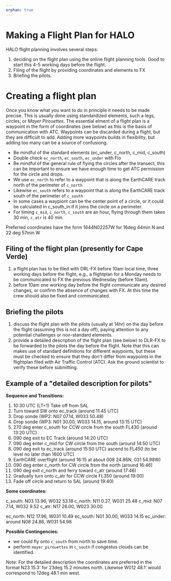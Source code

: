 ```yaml
---
orphan: true
---
```


# Making a Flight Plan for HALO

HALO flight planning involves several steps:

1. deciding on the flight plan using the online flight planning tools.  Good to start this 4-5 working days before the flight.
2. Filing of the flight by providing coordinates and elements to FX
3. Briefing the pilots.

# Creating a flight plan

Once you know what you want to do in principle it needs to be made precise.  This is usually done using standardized elements, such a legs, circles, or *Mayer Pirouettes*.  The essential elment of a flight plan is a waypoint in the form of coordinates (see below) as this is the basis of communication with ATC.  Waypoints can be discarded during a flight, but they are difficult to add.  Adding more waypoints builds in flexibility, but adding too many can be a source of confusiong.

  - Be mindful of the standard elements (ec_under, c_north, c_mid, c_south)
  - Double check `ec_north`, `ec_south`, `ec_under` with Flo
  - Be mindful of the general rule of flying the circles after the transect, this can be important to ensure we have enough time to get ATC permission for the circle and drops.
  - We use `ec_north` to refer to a waypoint that is along the EarthCARE track north of the perimeter of `c_north` 
  - Likewise `ec_south` refers to a waypoint that is along the EarthCARE track south of the perimeter of `c_south`
  - In some cases a waypiont can be the center point of a circle, or it could be calculated in c_south_in if it joins the circle on a perimeter.
  - For timing `c_mid`, `c_north`, `c_south` are an hour, flying through them takes 30 min, `c_atr` is 40 min.

Preferred coordinates have the form 1644N02257W  for 16deg 44min N and 22 deg 57min W

## Filing of the flight plan (presently for Cape Verde)

1. a flight plan has to be filed with DRL-FX before 10am local time, three working days before the flight, e.g., a flightplan for a Monday needs to be communicated to FX the previous Wednesday (before 10am).
2. before 10am one working day before the flight communicate any desired changes, or confirm the absence of changes with FX.  At this time the crew should also be fixed and communicated.

## Briefing the pilots
1. discuss the flight plan with the pilots (usually at 14hr) on the day before the flight (assuming this is not a day off), paying attention to any potential challenges or non-standard elements.
2. provide a detailed description of the flight plan (see below) to DLR-FX to be forwarded to the pilots the day before the flight. Note that this can makes use of standard definitions for different waypoints, but these must be checked to ensure that they don't differ from waypoints in the flightplan filed with Air Traffic Control (ATC). Ask the ground scientist to verify these before submitting.

## Example of a "detailed description for pilots"

**Sequence and Transitions:**
1. 10:30 UTC (LT+1) Take off from SAL
2. Turn toward SW onto ec_track (around 11:45 UTC)
3. Drop sonde (WP2: N07 07.14, W033 50.48)
4. Drop sonde (WP3: N01 30.00, W033 14.15, around 13:15 UTC)
5. 270 deg enter c_south for CCW circle from the south FL430 (around 13:20 UTC)
6. 090 deg exit to EC Track (around 14:20 UTC)
7. 090 deg enter c_mid for CW circle from the south (around 14:50 UTC)
8. 090 deg exit to ec_track (around 15:50 UTC) ascend to FL450 (to be level no later than 1600 UTC)
9. EarthCARE overflight (around 16:15 at about 008 24.86N, 031 54.98W)
10. 090 deg enter c_north for CW circle from the north (around 16:46)
11. 090 deg exit c_north and ferry toward c_atr (around 17:46)
12. Gradually turn onto c_atr for CCW circle FL350 (around 19:00)
13. Fade off circle and return to SAL (around 19:40)

**Some coordinates:**

c_south: N03 13.96, W032 53.18
c_north: N11  0.27, W031 25.48
c_mid:   N07  7.14, W032  9.52
c_atr:   N17 26.00, W023 30.00

ec_north: N12 17.96, W031 10.49
ec_south: N01 30.00, W033 14.15
ec_under:  around N08 24.86, W031 54.98

**Possible Contingencies:**

- we could fly onto `c_south` from north to save time.
- perform `mayer_pirouettes` in `c_south` if congestus clouds can be identified.

*Note:* For the detailed description the coordinates are preferred in the format N23 15.3' for 23deg 15.2 minutes north.  Likewise W012 48.1' would correspond to 12deg 48.1 min west.

